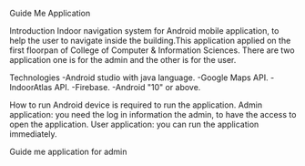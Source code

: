 Guide Me Application

Introduction
Indoor navigation system for Android mobile application, to help the user to navigate inside the building.This application applied on the first floorpan of College of Computer & Information Sciences. There are two application one is for the admin and the other is for the user.

Technologies
-Android studio with java language.
-Google Maps API.
-IndoorAtlas API.
-Firebase.
-Android "10" or above.


How to run
Android device is required to run the application.
Admin application: you need the log in information the admin, to have the access to open the application.
User application: you can run the application immediately.

Guide me application for admin

